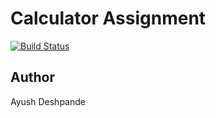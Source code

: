 # Calculator Assignment
[![Build Status](https://app.travis-ci.com/aad84/calc2.svg?branch=main)](https://app.travis-ci.com/aad84/calc2)

## Author 
Ayush Deshpande




